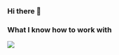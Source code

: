 ### Hi there 👋
### What I know how to work with
<img src="https://img.shields.io/badge/html-black?style=for-the-badge&logo=html&logoColor=#FF4500"/>
